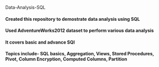 Data-Analysis-SQL
#### Created this repository to demostrate data analysis using SQL
#### Used AdventureWorks2012 dataset to perform various data analysis
#### It covers basic and advance SQl
#### Topics include- SQL basics, Aggregation, Views, Stored Procedures, Pivot, Column Encryption, Computed Columns, Partition

